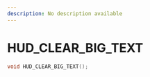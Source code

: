 ```yaml
---
description: No description available 
---
```


# HUD_CLEAR_BIG_TEXT

```cpp
void HUD_CLEAR_BIG_TEXT();
```